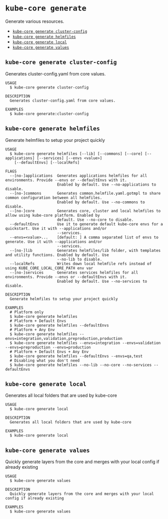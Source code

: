 `kube-core generate`
====================

Generate various resources.

* [`kube-core generate cluster-config`](#kube-core-generate-cluster-config)
* [`kube-core generate helmfiles`](#kube-core-generate-helmfiles)
* [`kube-core generate local`](#kube-core-generate-local)
* [`kube-core generate values`](#kube-core-generate-values)

## `kube-core generate cluster-config`

Generates cluster-config.yaml from core values.

```
USAGE
  $ kube-core generate cluster-config

DESCRIPTION
  Generates cluster-config.yaml from core values.

EXAMPLES
  $ kube-core generate:cluster-config
```

## `kube-core generate helmfiles`

Generate helmfiles to setup your project quickly

```
USAGE
  $ kube-core generate helmfiles [--lib] [--commons] [--core] [--applications] [--services] [--envs <value>]
    [--defaultEnvs] [--localRefs]

FLAGS
  --[no-]applications  Generates applications helmfiles for all environments. Provide --envs or --defaultEnvs with it.
                       Enabled by default. Use --no-applications to disable.
  --[no-]commons       Generates common.helmfile.yaml.gotmpl to share common configuration between all helmfiles.
                       Enabled by default. Use --no-commons to disable.
  --[no-]core          Generates core, cluster and local helmfiles to allow using kube-core platform. Enabled by
                       default. Use --no-core to disable.
  --defaultEnvs        Use it to generate default kube-core envs for a quickstart. Use it with --applications and/or
                       --services.
  --envs=<value>...    [default: ] A comma separated list of envs to generate. Use it with --applications and/or
                       --services.
  --[no-]lib           Generates helmfiles/lib folder, with templates and utility functions. Enabled by default. Use
                       --no-lib to disable.
  --localRefs          Writes down local helmfile refs instead of using KUBE_CORE_LOCAL_CORE_PATH env var
  --[no-]services      Generates services helmfiles for all environments. Provide --envs or --defaultEnvs with it.
                       Enabled by default. Use --no-services to disable.

DESCRIPTION
  Generate helmfiles to setup your project quickly

EXAMPLES
  # Platform only
  $ kube-core generate helmfiles
  # Platform + Default Envs
  $ kube-core generate helmfiles --defaultEnvs
  # Platform + Any Env
  $ kube-core generate helmfiles --envs=integration,validation,preproduction,production
  $ kube-core generate helmfiles --envs=integration --envs=validation --envs=preproduction --envs=production
  # Platform + Default Envs + Any Env
  $ kube-core generate helmfiles --defaultEnvs --envs=qa,test
  # Disabling what you don't need
  $ kube-core generate helmfiles --no-lib --no-core --no-services --defaultEnvs
```

## `kube-core generate local`

Generates all local folders that are used by kube-core

```
USAGE
  $ kube-core generate local

DESCRIPTION
  Generates all local folders that are used by kube-core

EXAMPLES
  $ kube-core generate local
```

## `kube-core generate values`

Quickly generate layers from the core and merges with your local config if already existing

```
USAGE
  $ kube-core generate values

DESCRIPTION
  Quickly generate layers from the core and merges with your local config if already existing

EXAMPLES
  $ kube-core generate values
```
